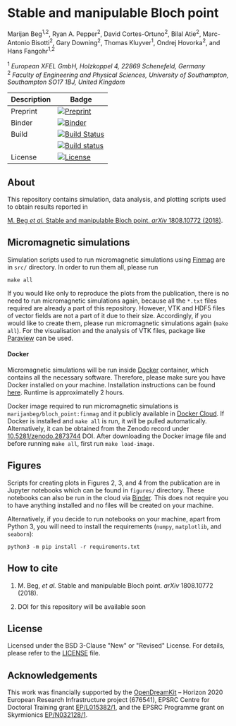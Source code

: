 # Stable and manipulable Bloch point
Marijan Beg<sup>1,2</sup>, Ryan A. Pepper<sup>2</sup>, David Cortes-Ortuno<sup>2</sup>, Bilal Atie<sup>2</sup>, Marc-Antonio Bisotti<sup>2</sup>, Gary Downing<sup>2</sup>, Thomas Kluyver<sup>1</sup>, Ondrej Hovorka<sup>2</sup>, and Hans Fangohr<sup>1,2</sup>

<sup>1</sup> *European XFEL GmbH, Holzkoppel 4, 22869 Schenefeld, Germany*  
<sup>2</sup> *Faculty of Engineering and Physical Sciences, University of Southampton, Southampton SO17 1BJ, United Kingdom*  

| Description | Badge |
| --- | --- |
| Preprint | [![Preprint](https://img.shields.io/badge/arXiv-1808.10772-green.svg)](https://arxiv.org/abs/1808.10772) |
| Binder | [![Binder](https://mybinder.org/badge_logo.svg)](https://mybinder.org/v2/gh/marijanbeg/2019-paper-bloch-point-stability/master?filepath=index.ipynb) |
| Build | [![Build Status](https://travis-ci.org/marijanbeg/2019-paper-bloch-point-stability.svg?branch=master)](https://travis-ci.org/marijanbeg/2019-paper-bloch-point-stability) |
|       | [![Build status](https://ci.appveyor.com/api/projects/status/liuuyc7p7gyexs8m?svg=true)](https://ci.appveyor.com/project/marijanbeg/2019-paper-bloch-point-stability) |
| License | [![License](https://img.shields.io/badge/License-BSD%203--Clause-blue.svg)](https://opensource.org/licenses/BSD-3-Clause) |

## About

This repository contains simulation, data analysis, and plotting scripts used to obtain results reported in  

[M. Beg *et al.* Stable and manipulable Bloch point. *arXiv* 1808.10772 (2018)](https://arxiv.org/abs/1808.10772).

## Micromagnetic simulations

Simulation scripts used to run micromagnetic simulations using [Finmag](https://github.com/fangohr/finmag) are in `src/` directory. In order to run them all, please run

    make all

If you would like only to reproduce the plots from the publication, there is no need to run micromagnetic simulations again, because all the `*.txt` files required are already a part of this repository. However, VTK and HDF5 files of vector fields are not a part of it due to their size. Accordingly, if you would like to create them, please run micromagnetic simulations again (`make all`). For the visualisation and the analysis of VTK files, package like [Paraview](https://www.paraview.org/) can be used.

#### Docker

Micromagnetic simulations will be run inside [Docker](https://www.docker.com/) container, which contains all the necessary software. Therefore, please make sure you have Docker installed on your machine. Installation instructions can be found [here](https://docs.docker.com/install/). Runtime is approximatelly 2 hours.

Docker image required to run micromagnetic simulations is `marijanbeg/bloch_point:finmag` and it publicly available in [Docker Cloud](https://cloud.docker.com/repository/docker/marijanbeg/bloch_point). If Docker is installed and `make all` is run, it will be pulled automatically. Alternatively, it can be obtained from the Zenodo record under [10.5281/zenodo.2873744](https://zenodo.org/deposit/2873744) DOI. After downloading the Docker image file and before running `make all`, first run `make load-image`.

## Figures

Scripts for creating plots in Figures 2, 3, and 4 from the publication are in Jupyter notebooks which can be found in `figures/` directory. These notebooks can also be run in the cloud via [Binder](https://mybinder.org/v2/gh/marijanbeg/2019-paper-bloch-point-stability/master?filepath=index.ipynb). This does not require you to have anything installed and no files will be created on your machine.

Alternatively, if you decide to run notebooks on your machine, apart from Python 3, you will need to install the requirements (`numpy`, `matplotlib`, and `seaborn`):

    python3 -m pip install -r requirements.txt

## How to cite

1. M. Beg, *et al.* Stable and manipulable Bloch point. *arXiv* 1808.10772 (2018).

2. DOI for this repository will be available soon

## License

Licensed under the BSD 3-Clause "New" or "Revised" License. For details, please refer to the [LICENSE](LICENSE) file.

## Acknowledgements

This work was financially supported by the [OpenDreamKit](https://opendreamkit.org/) – Horizon 2020 European Research Infrastructure project (676541), EPSRC Centre for Doctoral Training grant [EP/L015382/1](http://www.ngcm.soton.ac.uk/), and the EPSRC Programme grant on Skyrmionics [EP/N032128/1](https://www.skyrmions.ac.uk/).
